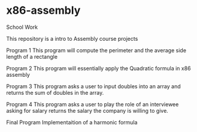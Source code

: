# x86-assembly
School Work 

This repository is a intro to Assembly course projects

Program 1 
This program will compute the perimeter and the average side length of a rectangle

Program 2
This program will essentially apply the Quadratic formula in x86 assembly

Program 3
This program asks a user to input doubles into an array and returns the sum of doubles in the array.

Program 4
This program asks a user to play the role of an interviewee asking for salary returns the salary the company is willing to give.

Final Program 
Implementaition of a harmonic formula

